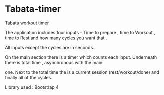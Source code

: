 # Tabata-timer
Tabata workout timer

The application includes four inputs - Time to prepare , time to Workout , time to Rest and how many cycles you want that .

All inputs except the cycles are in seconds. 

On the main section there is a timer which counts each input. Underneath there is total time , asynchronous with the main

one. Next to the total time the is a current session (rest/workout/done) and finally all of the cycles.

Library used : Bootstrap 4 
